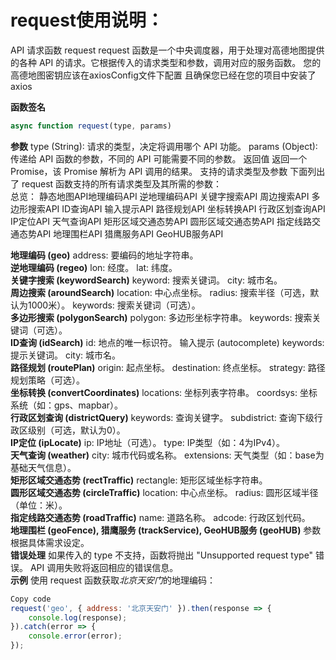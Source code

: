 request使用说明：
===
API 请求函数 request
request 函数是一个中央调度器，用于处理对高德地图提供的各种 API 的请求。它根据传入的请求类型和参数，调用对应的服务函数。
您的高德地图密钥应该在axiosConfig文件下配置
且确保您已经在您的项目中安装了axios


**函数签名**
```javascript
async function request(type, params)
```
**参数**
type (String): 请求的类型，决定将调用哪个 API 功能。
params (Object): 传递给 API 函数的参数，不同的 API 可能需要不同的参数。
返回值
返回一个 Promise，该 Promise 解析为 API 调用的结果。
支持的请求类型及参数
下面列出了 request 函数支持的所有请求类型及其所需的参数：<br>
总览：
静态地图API地理编码API
逆地理编码API
关键字搜索API
周边搜索API
多边形搜索API
ID查询API
输入提示API
路径规划API
坐标转换API
行政区划查询API
IP定位API
天气查询API
矩形区域交通态势API
圆形区域交通态势API
指定线路交通态势API
地理围栏API
猎鹰服务API
GeoHUB服务API

**地理编码 (geo)**
address: 要编码的地址字符串。<br>
**逆地理编码 (regeo)**
lon: 经度。
lat: 纬度。<br>
**关键字搜索 (keywordSearch)**
keyword: 搜索关键词。
city: 城市名。<br>
**周边搜索 (aroundSearch)**
location: 中心点坐标。
radius: 搜索半径（可选，默认为1000米）。
keywords: 搜索关键词（可选）。<br>
**多边形搜索 (polygonSearch)**
polygon: 多边形坐标字符串。
keywords: 搜索关键词（可选）。<br>
**ID查询 (idSearch)**
id: 地点的唯一标识符。
输入提示 (autocomplete)
keywords: 提示关键词。
city: 城市名。<br>
**路径规划 (routePlan)**
origin: 起点坐标。
destination: 终点坐标。
strategy: 路径规划策略（可选）。<br>
**坐标转换 (convertCoordinates)**
locations: 坐标列表字符串。
coordsys: 坐标系统（如：gps、mapbar）。<br>
**行政区划查询 (districtQuery)**
keywords: 查询关键字。
subdistrict: 查询下级行政区级别（可选，默认为0）。<br>
**IP定位 (ipLocate)**
ip: IP地址（可选）。
type: IP类型（如：4为IPv4）。<br>
**天气查询 (weather)**
city: 城市代码或名称。
extensions: 天气类型（如：base为基础天气信息）。<br>
**矩形区域交通态势 (rectTraffic)**
rectangle: 矩形区域坐标字符串。<br>
**圆形区域交通态势 (circleTraffic)**
location: 中心点坐标。
radius: 圆形区域半径（单位：米）。<br>
**指定线路交通态势 (roadTraffic)**
name: 道路名称。
adcode: 行政区划代码。<br>
**地理围栏 (geoFence), 猎鹰服务 (trackService), GeoHUB服务 (geoHUB)**
参数根据具体需求设定。<br>
**错误处理**
如果传入的 type 不支持，函数将抛出 "Unsupported request type" 错误。
API 调用失败将返回相应的错误信息。<br>
**示例**
使用 request 函数获取*北京天安门*的地理编码：

```javascript
Copy code
request('geo', { address: '北京天安门' }).then(response => {
    console.log(response);
}).catch(error => {
    console.error(error);
});
```

